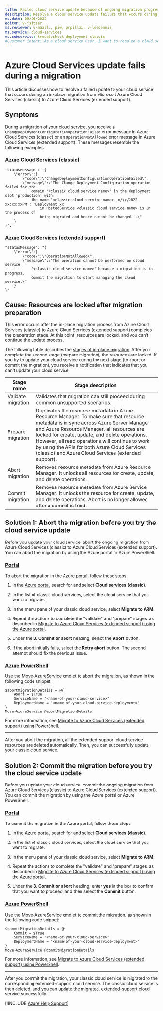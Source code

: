 ```yaml
---
title: Failed cloud service update because of ongoing migration progress
description: Resolve a cloud service update failure that occurs during a migration from Azure Cloud Services (classic) to Azure Cloud Services (extended support).
ms.date: 09/26/2022
editor: v-jsitser
ms.reviewer: v-maallu, piw, prpillai, v-leedennis
ms.service: cloud-services
ms.subservice: troubleshoot-deployment-classic
#Customer intent: As a cloud service user, I want to resolve a cloud service update failure that occurs when I migrate from Azure Cloud Services (classic) to Azure Cloud Services (extended support) so that I can avoid or reduce downtime.
---
```


# Azure Cloud Services update fails during a migration

This article discusses how to resolve a failed update to your cloud service that occurs during an in-place migration from Microsoft Azure Cloud Services (classic) to Azure Cloud Services (extended support).

## Symptoms

During a migration of your cloud service, you receive a `ChangeDeploymentConfigurationOperationFailed` error message in Azure Cloud Services (classic) or an `OperationNotAllowed` error message in Azure Cloud Services (extended support). These messages resemble the following examples.

### Azure Cloud Services (classic)

```output
"statusMessage": "{
    \"error\":{
        \"code\":\"ChangeDeploymentConfigurationOperationFailed\",
        \"message\":\"The Change Deployment Configuration operation failed for the
            domain '<classic cloud service name>' in the deployment slot 'production' with
            the name '<classic cloud service name>- x/xx/2022 xx:xx:xxPM': 'Deployment xx
                in HostedService <classic cloud service name> is in the process of
                being migrated and hence cannot be changed.'.\"
    }
}",
```

### Azure Cloud Services (extended support)

```output
"statusMessage": "{
    \"error\":{
        \"code\":\"OperationNotAllowed\",
        \"message\":\"The operation cannot be performed on cloud service
            '<classic cloud service name>' because a migration is in progress.
            Commit the migration to start managing the cloud service.\"
    }
}"
```

## Cause: Resources are locked after migration preparation

This error occurs after the in-place migration process from Azure Cloud Services (classic) to Azure Cloud Services (extended support) completes the preparation stage. At this point, resources are locked, and you can't continue the update process.

The following table describes the [stages of in-place migration](/azure/cloud-services-extended-support/in-place-migration-overview#migration-steps). After you complete the second stage (prepare migration), the resources are locked. If you try to update your cloud service during the next stage (to abort or commit the migration), you receive a notification that indicates that you can't update your cloud service.

| Stage name | Stage description |
|--|--|
| Validate migration | Validates that migration can still proceed during common unsupported scenarios. |
| Prepare migration | Duplicates the resource metadata in Azure Resource Manager. To make sure that resource metadata is in sync across Azure Server Manager and Azure Resource Manager, all resources are locked for create, update, and delete operations. However, all read operations will continue to work by using the APIs for both Azure Cloud Services (classic) and Azure Cloud Services (extended support). |
| Abort migration | Removes resource metadata from Azure Resource Manager. It unlocks all resources for create, update, and delete operations. |
| Commit migration | Removes resource metadata from Azure Service Manager. It unlocks the resource for create, update, and delete operations. Abort is no longer allowed after a commit is tried. |

## Solution 1: Abort the migration before you try the cloud service update

Before you update your cloud service, abort the ongoing migration from Azure Cloud Services (classic) to Azure Cloud Services (extended support). You can abort the migration by using the Azure portal or Azure PowerShell.

### [Portal](#tab/azure-portal)

To abort the migration in the Azure portal, follow these steps:

1. In the [Azure portal](https://portal.azure.com), search for and select **Cloud services (classic)**.

1. In the list of classic cloud services, select the cloud service that you want to migrate.

1. In the menu pane of your classic cloud service, select **Migrate to ARM**.

1. Repeat the actions to complete the "validate" and "prepare" stages, as described in [Migrate to Azure Cloud Services (extended support) using the Azure portal](/azure/cloud-services-extended-support/in-place-migration-portal).

1. Under the **3. Commit or abort** heading, select the **Abort** button.

1. If the abort initially fails, select the **Retry abort** button. The second attempt should fix the previous issue.

### [Azure PowerShell](#tab/azure-powershell)

Use the [Move-AzureService](/powershell/module/servicemanagement/azure/move-azureservice) cmdlet to abort the migration, as shown in the following code snippet:

```azurepowershell
$abortMigrationDetails = @{
    Abort = $True
    ServiceName = "<name-of-your-cloud-service>"
    DeploymentName = "<name-of-your-cloud-service-deployment>"
}
Move-AzureService @abortMigrationDetails
```

For more information, see [Migrate to Azure Cloud Services (extended support) using PowerShell](/azure/cloud-services-extended-support/in-place-migration-powershell).

---

After you abort the migration, all the extended-support cloud service resources are deleted automatically. Then, you can successfully update your classic cloud service.

## Solution 2: Commit the migration before you try the cloud service update

Before you update your cloud service, commit the ongoing migration from Azure Cloud Services (classic) to Azure Cloud Services (extended support). You can commit the migration by using the Azure portal or Azure PowerShell.

### [Portal](#tab/azure-portal)

To commit the migration in the Azure portal, follow these steps:

1. In the [Azure portal](https://portal.azure.com), search for and select **Cloud services (classic)**.

1. In the list of classic cloud services, select the cloud service that you want to migrate.

1. In the menu pane of your classic cloud service, select **Migrate to ARM**.

1. Repeat the actions to complete the "validate" and "prepare" stages, as described in [Migrate to Azure Cloud Services (extended support) using the Azure portal](/azure/cloud-services-extended-support/in-place-migration-portal).

1. Under the **3. Commit or abort** heading, enter **yes** in the box to confirm that you want to proceed, and then select the **Commit** button.

### [Azure PowerShell](#tab/azure-powershell)

Use the [Move-AzureService](/powershell/module/servicemanagement/azure/move-azureservice) cmdlet to commit the migration, as shown in the following code snippet:

```azurepowershell
$commitMigrationDetails = @{
    Commit = $True
    ServiceName = "<name-of-your-cloud-service>"
    DeploymentName = "<name-of-your-cloud-service-deployment>"
}
Move-AzureService @commitMigrationDetails
```

For more information, see [Migrate to Azure Cloud Services (extended support) using PowerShell](/azure/cloud-services-extended-support/in-place-migration-powershell).

---

After you commit the migration, your classic cloud service is migrated to the corresponding extended-support cloud service. The classic cloud service is then deleted, and you can update the migrated, extended-support cloud service successfully.

[!INCLUDE [Azure Help Support](../../../includes/azure-help-support.md)]
